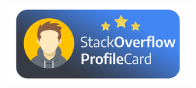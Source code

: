 <h1 align="center">
  <br>
   <img src="https://raw.githubusercontent.com/vishnu-dev/stackoverflow-profile-card/master/github_assets/SOProfileCard.png" alt="StackOverflow Profile Card" title="StackOverflow Profile Card" />
  <br>
</h1>